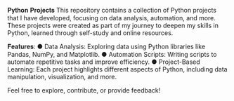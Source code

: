 𝐏𝐲𝐭𝐡𝐨𝐧 𝐏𝐫𝐨𝐣𝐞𝐜𝐭𝐬
This repository contains a collection of Python projects that I have developed, focusing on data analysis, automation, and more. These projects were created as part of my journey to deepen my skills in Python, learned through self-study and online resources.

𝐅𝐞𝐚𝐭𝐮𝐫𝐞𝐬:
● Data Analysis: Exploring data using Python libraries like Pandas, NumPy, and Matplotlib.
● Automation Scripts: Writing scripts to automate repetitive tasks and improve efficiency.
● Project-Based Learning: Each project highlights different aspects of Python, including data manipulation, visualization, and more.

Feel free to explore, contribute, or provide feedback!
